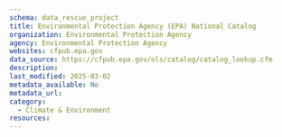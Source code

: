 ```yaml
---
schema: data_rescue_project 
title: Environmental Protection Agency (EPA) National Catalog
organization: Environmental Protection Agency
agency: Environmental Protection Agency
websites: cfpub.epa.gov
data_source: https://cfpub.epa.gov/ols/catalog/catalog_lookup.cfm
description: 
last_modified: 2025-03-02
metadata_available: No
metadata_url: 
category:
  - Climate & Environment 
resources:
---
```


